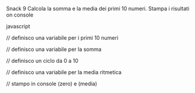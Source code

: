Snack 9
Calcola la somma e la media dei primi 10 numeri.
Stampa i risultati on console

javascript

// definisco una variabile per i primi 10 numeri

// definisco una variabile per la somma

// definisco un ciclo da 0 a 10

// definisco una variabile per la media ritmetica

// stampo in console (zero) e (media)
